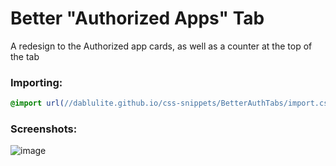 # Better "Authorized Apps" Tab
A redesign to the Authorized app cards, as well as a counter at the top of the tab

### Importing:
```css
@import url(//dablulite.github.io/css-snippets/BetterAuthTabs/import.css);
```

### Screenshots:
![image](https://github.com/DaBluLite/css-snippets/assets/73998678/d403610f-70b2-46f1-a974-d712a5597d2c)
